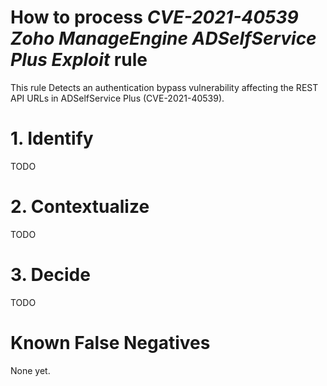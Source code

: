 # How to process *CVE-2021-40539 Zoho ManageEngine ADSelfService Plus Exploit* rule
This rule Detects an authentication bypass vulnerability affecting the REST API URLs in ADSelfService Plus (CVE-2021-40539).

# 1. Identify
TODO

# 2. Contextualize
TODO

# 3. Decide
TODO

# Known False Negatives
None yet.

